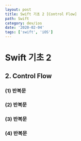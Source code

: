 ```yaml
---
layout: post
title: Swift 기초 2 [Control Flow]
path: Swift
category: dev/ios
date: '2020-02-04'
tags: ['swift', 'iOS']
---
```


# Swift 기초 2

## 2. Control Flow 

### (1) 반복문

### (2) 반복문

### (3) 반복문

### (4) 반복문